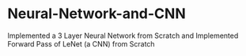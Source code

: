 # Neural-Network-and-CNN
Implemented a 3 Layer Neural Network from Scratch and Implemented Forward Pass of LeNet (a CNN) from Scratch
